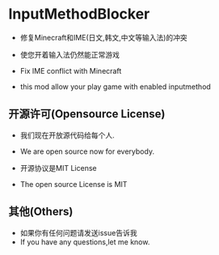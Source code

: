 # InputMethodBlocker
* 修复Minecraft和IME(日文,韩文,中文等输入法)的冲突  
* 使您开着输入法仍然能正常游戏  

* Fix IME conflict with Minecraft  
* this mod allow your play game with enabled inputmethod  

## 开源许可(Opensource License)
* 我们现在开放源代码给每个人.  
* We are open source now for everybody.

* 开源协议是MIT License  
* The open source License is MIT  

## 其他(Others)
* 如果你有任何问题请发送issue告诉我  
* If you have any questions,let me know.  
